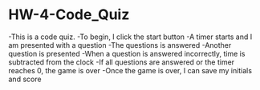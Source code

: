 # HW-4-Code_Quiz

-This is a code quiz. 
-To begin, I click the start button
-A timer starts and I am presented with a question
-The questions is answered
-Another question is presented
-When a question is answered incorrectly, time is subtracted from the clock
-If all questions are answered or the timer reaches 0, the game is over
-Once the game is over, I can save my initials and score
